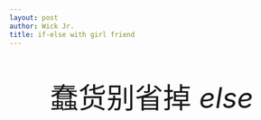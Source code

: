 ```yaml
---
layout: post
author: Wick Jr.
title: if-else with girl friend
---
```


<p style="font-size: 50px; text-align: center">蠢货别省掉 <i>else</i></p>
